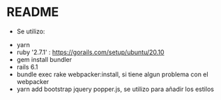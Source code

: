 # README

* Se utilizo: 
- yarn
- ruby '2.7.1' : https://gorails.com/setup/ubuntu/20.10
- gem install bundler
- rails 6.1
- bundle exec rake webpacker:install, si tiene algun problema con el webpacker
- yarn add bootstrap jquery popper.js, se utilizo para añadir los estilos
